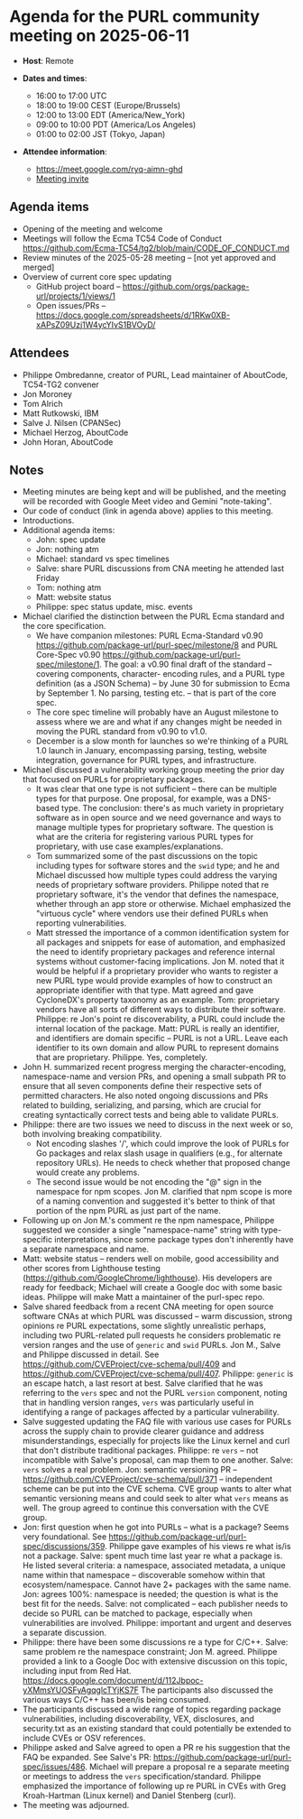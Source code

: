 # Agenda for the PURL community meeting on 2025-06-11

- **Host**: Remote
- **Dates and times**:
    - 16:00 to 17:00 UTC
    - 18:00 to 19:00 CEST (Europe/Brussels)
    - 12:00 to 13:00 EDT (America/New_York)
    - 09:00 to 10:00 PDT (America/Los Angeles)
    - 01:00 to 02:00 JST (Tokyo, Japan)

- **Attendee information**:
  - https://meet.google.com/ryq-aimn-ghd
  - [Meeting invite](https://calendar.google.com/calendar/event?action=TEMPLATE&tmeid=MnFlaXE3a2VqcnJqcTRkN2Vtb2EyMW4xbnRfMjAyNTA2MTFUMTYwMDAwWiBjX2MwODYxYWJlYmRmNjllZjBkZmVjNjgxM2IyN2JmYzdjMjk3ZDU5MThiM2EyZTk3NmZjYTdiYmViMzg1OGE5YjNAZw&tmsrc=c_c0861abebdf69ef0dfec6813b27bfc7c297d5918b3a2e976fca7bbeb3858a9b3%40group.calendar.google.com)

## Agenda items
- Opening of the meeting and welcome
- Meetings will follow the Ecma TC54 Code of Conduct https://github.com/Ecma-TC54/tg2/blob/main/CODE_OF_CONDUCT.md
- Review minutes of the 2025-05-28 meeting – [not yet approved and merged]
- Overview of current core spec updating
    - GitHub project board – https://github.com/orgs/package-url/projects/1/views/1
    - Open issues/PRs –  https://docs.google.com/spreadsheets/d/1RKw0XB-xAPsZ09Uzj1W4ycYIvS1BVOyD/

## Attendees
- Philippe Ombredanne, creator of PURL, Lead maintainer of AboutCode, TC54-TG2 convener
- Jon Moroney
- Tom Alrich
- Matt Rutkowski, IBM
- Salve J. Nilsen (CPANSec)
- Michael Herzog, AboutCode
- John Horan, AboutCode

## Notes
- Meeting minutes are being kept and will be published, and the meeting will be
  recorded with Google Meet video and Gemini "note-taking".
- Our code of conduct (link in agenda above) applies to this meeting.
- Introductions.
- Additional agenda items:
    - John: spec update
    - Jon: nothing atm
    - Michael: standard vs spec timelines
    - Salve: share PURL discussions from CNA meeting he attended last Friday
    - Tom: nothing atm
    - Matt: website status
    - Philippe: spec status update, misc. events
- Michael clarified the distinction between the PURL Ecma standard and the core
  specification.
    - We have companion milestones: PURL Ecma-Standard v0.90 https://github.com/package-url/purl-spec/milestone/8
      and PURL Core-Spec v0.90 https://github.com/package-url/purl-spec/milestone/1.
      The goal: a v0.90 final draft of the standard – covering components,
      character- encoding rules, and a PURL type definition (as a JSON Schema)
      – by June 30 for submission to Ecma by September 1.  No parsing, testing
      etc. – that is part of the core spec.
    - The core spec timeline will probably have an August milestone to assess
      where we are and what if any changes might be needed in moving the PURL
      standard from v0.90 to v1.0.
    - December is a slow month for launches so we're thinking of a PURL 1.0
      launch in January, encompassing parsing, testing, website integration,
      governance for PURL types, and infrastructure.
- Michael discussed a vulnerability working group meeting the prior day that
  focused on PURLs for proprietary packages.
    - It was clear that one type is not sufficient – there can be multiple types
      for that purpose.  One proposal, for example, was a DNS-based type.  The
      conclusion: there's as much variety in proprietary software as in open
      source and we need governance and ways to manage multiple types for
      proprietary software.  The question is what are the criteria for registering
      various PURL types for proprietary, with use case examples/explanations.
    - Tom summarized some of the past discussions on the topic including types
      for software stores and the `swid` type; and he and Michael discussed how
      multiple types could address the varying needs of proprietary software
      providers.  Philippe noted that re proprietary software, it's the vendor
      that defines the namespace, whether through an app store or otherwise.
      Michael emphasized the "virtuous cycle" where vendors use their defined
      PURLs when reporting vulnerabilities.
    - Matt stressed the importance of a common identification system for all
      packages and snippets for ease of automation, and emphasized the need to
      identify proprietary packages and reference internal systems without
      customer-facing implications.  Jon M. noted that it would be helpful if a
      proprietary provider who wants to register a new PURL type would provide
      examples of how to construct an appropriate identifier with that type.
      Matt agreed and gave CycloneDX's property taxonomy as an example.  Tom:
      proprietary vendors have all sorts of different ways to distribute their
      software.  Philippe: re Jon's point re discoverability, a PURL could
      include the internal location of the package.  Matt: PURL is really an
      identifier, and identifiers are domain specific – PURL is not a URL.
      Leave each identifier to its own domain and allow PURL to represent domains
      that are proprietary.  Philippe.  Yes, completely.
- John H. summarized recent progress merging the character-encoding, namespace-name and version PRs, and opening a small subpath PR to ensure that all seven components define their respective sets of permitted characters.  He also noted ongoing discussions and PRs related to building, serializing, and parsing, which are crucial for creating syntactically correct tests and being able to validate PURLs.
- Philippe: there are two issues we need to discuss in the next week or so, both involving breaking compatibility.
    - Not encoding slashes '/', which could improve the look of PURLs for Go packages and relax slash usage in qualifiers (e.g., for alternate repository URLs).  He needs to check whether that proposed change would create any problems.
    - The second issue would be not encoding the "@" sign in the namespace for npm scopes. Jon M. clarified that npm scope is more of a naming convention and suggested it's better to think of that portion of the npm PURL as just part of the name.
- Following up on Jon M.'s comment re the npm namespace, Philippe suggested we consider a single "namespace-name" string with type-specific interpretations, since some package types don't inherently have a separate namespace and name.
- Matt: website status – renders well on mobile, good accessibility and other scores from Lighthouse testing (https://github.com/GoogleChrome/lighthouse).  His developers are ready for feedback; Michael will create a Google doc with some basic ideas.  Philippe will make Matt a maintainer of the purl-spec repo.
- Salve shared feedback from a recent CNA meeting for open source software CNAs at which PURL was discussed – warm discussion, strong opinions re PURL expectations, some slightly unrealistic perhaps, including two PURL-related pull requests he considers problematic re version ranges and the use of `generic` and `swid` PURLs.  Jon M., Salve and Philippe discussed in detail.  See https://github.com/CVEProject/cve-schema/pull/409 and https://github.com/CVEProject/cve-schema/pull/407. Philippe: `generic` is an escape hatch, a last resort at best.  Salve clarified that he was referring to the `vers` spec and not the PURL `version` component, noting that in handling version ranges, `vers` was particularly useful in identifying a range of packages affected by a particular vulnerability.
- Salve suggested updating the FAQ file with various use cases for PURLs across the supply chain to provide clearer guidance and address misunderstandings, especially for projects like the Linux kernel and curl that don't distribute traditional packages.  Philippe: re `vers` – not incompatible with Salve's proposal, can map them to one another.  Salve: `vers` solves a real problem.  Jon: semantic versioning PR – https://github.com/CVEProject/cve-schema/pull/371 – independent scheme can be put into the CVE schema.  CVE group wants to alter what semantic versioning means and could seek to alter what `vers` means as well.  The group agreed to continue this conversation with the CVE group.
- Jon: first question when he got into PURLs – what is a package?  Seems very foundational.  See https://github.com/package-url/purl-spec/discussions/359.  Philippe gave examples of his views re what is/is not a package.  Salve: spent much time last year re what a package is.  He listed several criteria: a namespace, associated metadata, a unique name within that namespace – discoverable somehow within that ecosystem/namespace.  Cannot have 2+ packages with the same name.  Jon: agrees 100%: namespace is needed; the question is what is the best fit for the needs.  Salve: not complicated – each publisher needs to decide so PURL can be matched to package, especially when vulnerabilities are involved.  Philippe: important and urgent and deserves a separate discussion.
- Philippe: there have been some discussions re a type for C/C++.  Salve: same problem re the namespace constraint; Jon M. agreed. Philippe provided a link to a Google Doc with extensive discussion on this topic, including input from Red Hat.  https://docs.google.com/document/d/112Jbpoc-yXMmsYUOSFyAgqglcTYjKS7F The participants also discussed the various ways C/C++ has been/is being consumed.
- The participants discussed a wide range of topics regarding package vulnerabilities, including discoverability, VEX, disclosures, and security.txt as an existing standard that could potentially be extended to include CVEs or OSV references.
- Philippe asked and Salve agreed to open a PR re his suggestion that the FAQ be expanded.  See Salve's PR: https://github.com/package-url/purl-spec/issues/486.  Michael will prepare a proposal re a separate meeting or meetings to address the `vers` specification/standard.  Philippe emphasized the importance of following up re PURL in CVEs with Greg Kroah-Hartman (Linux kernel) and Daniel Stenberg (curl).
- The meeting was adjourned.
